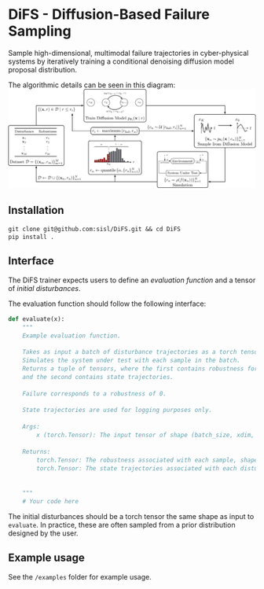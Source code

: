 # DiFS - Diffusion-Based Failure Sampling

Sample high-dimensional, multimodal failure trajectories in cyber-physical systems by iteratively training a conditional denoising diffusion model proposal distribution.


The algorithmic details can be seen in this diagram:
<img src="./media/schematic.png">


## Installation
```
git clone git@github.com:sisl/DiFS.git && cd DiFS
pip install .
```


## Interface
The DiFS trainer expects users to define an *evaluation function* and a tensor of *initial disturbances*.

The evaluation function should follow the following interface:

```python
def evaluate(x):
    """
    Example evaluation function.

    Takes as input a batch of disturbance trajectories as a torch tensor.
    Simulates the system under test with each sample in the batch.
    Returns a tuple of tensors, where the first contains robustness for each sample,
    and the second contains state trajectories.
    
    Failure corresponds to a robustness of 0.
    
    State trajectories are used for logging purposes only.

    Args:
        x (torch.Tensor): The input tensor of shape (batch_size, xdim, horizon).

    Returns:
        torch.Tensor: The robustness associated with each sample, shape (batch_size,).
        torch.Tensor: The state trajectories associated with each disturbance, shape (batch_size, sdim, horizon).
                      

    """
    # Your code here
```

The initial disturbances should be a torch tensor the same shape as input to `evaluate`. In practice, these are often sampled from a prior distribution designed by the user.

## Example usage
See the `/examples` folder for example usage.
